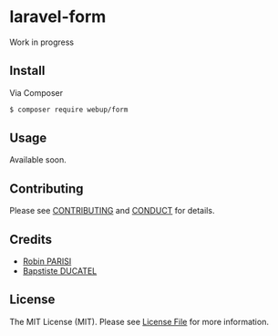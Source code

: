 # laravel-form

Work in progress

## Install

Via Composer

``` bash
$ composer require webup/form
```

## Usage

Available soon.

## Contributing

Please see [CONTRIBUTING](CONTRIBUTING.md) and [CONDUCT](CONDUCT.md) for details.

## Credits

- [Robin PARISI](https://github.com/robinparisi)
- [Bapstiste DUCATEL](https://https://github.com/Biptaste)

## License

The MIT License (MIT). Please see [License File](LICENSE.md) for more information.

